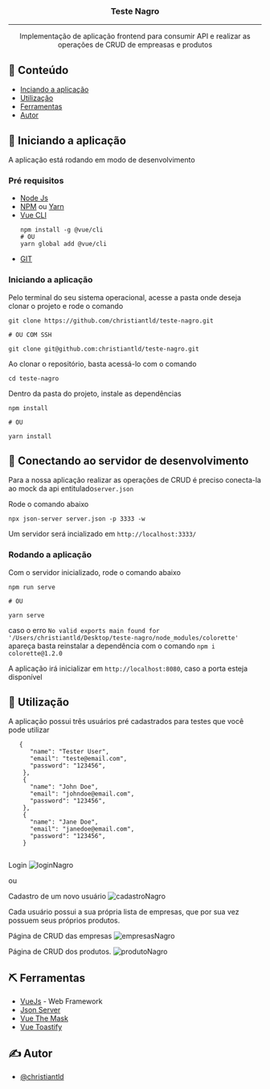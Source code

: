 <h3 align="center">Teste Nagro</h3>

---

<p align="center"> Implementação de aplicação frontend para consumir API e realizar as operações de CRUD de empreasas e produtos
    <br> 
</p>

## 📝 Conteúdo

- [Inciando a aplicação](#getting_started)
- [Utilização](#usage)
- [Ferramentas](#built_using)
- [Autor](#authors)

## 🏁 Iniciando a aplicação <a name = "getting_started"></a>

A aplicação está rodando em modo de desenvolvimento

### Pré requisitos

* [Node Js](https://nodejs.org/en/)
* [NPM](https://www.npmjs.com/get-npm) ou [Yarn](https://yarnpkg.com/)
* [Vue CLI](https://cli.vuejs.org/)
    ```
    npm install -g @vue/cli
    # OU
    yarn global add @vue/cli
    ```
* [GIT](https://git-scm.com/)

### Iniciando a aplicação

Pelo terminal do seu sistema operacional, acesse a pasta onde deseja clonar o projeto e rode o comando
 

```
git clone https://github.com/christiantld/teste-nagro.git

# OU COM SSH

git clone git@github.com:christiantld/teste-nagro.git
```

Ao clonar o repositório, basta acessá-lo com o comando

```
cd teste-nagro
```

Dentro da pasta do projeto, instale as dependências

```
npm install

# OU

yarn install
```

## 🔧 Conectando ao servidor de desenvolvimento <a name = "tests"></a>


Para a nossa aplicação realizar as operações de CRUD é preciso conecta-la ao mock da api entitulado`server.json`

Rode o comando abaixo
```
npx json-server server.json -p 3333 -w
```

Um servidor será incializado em `http://localhost:3333/`


### Rodando a aplicação

Com o servidor inicializado, rode o comando abaixo

```
npm run serve

# OU

yarn serve
```

caso o erro `No valid exports main found for '/Users/christiantld/Desktop/teste-nagro/node_modules/colorette'` apareça
basta reinstalar a dependência com o comando `npm i colorette@1.2.0`

A aplicação irá inicializar em `http://localhost:8080`, caso a porta esteja disponível

## 🎈 Utilização <a name="usage"></a>

A aplicação possui três usuários pré cadastrados para testes que você pode utilizar

```
   {
      "name": "Tester User",
      "email": "teste@email.com",
      "password": "123456",
    },
    {
      "name": "John Doe",
      "email": "johndoe@email.com",
      "password": "123456",
    },
    {
      "name": "Jane Doe",
      "email": "janedoe@email.com",
      "password": "123456",
    }
    
  ```



Login
![loginNagro](https://user-images.githubusercontent.com/37941820/88587794-e6f25100-d02c-11ea-97c2-58ffbaf1fa3c.png)

ou 

Cadastro de um novo usuário
![cadastroNagro](https://user-images.githubusercontent.com/37941820/88587896-130dd200-d02d-11ea-8210-2f37d3d48597.png)


Cada usuário possui a sua própria lista de empresas, que por sua vez possuem seus próprios produtos.

Página de CRUD das empresas
![empresasNagro](https://user-images.githubusercontent.com/37941820/88587950-23be4800-d02d-11ea-8ee0-f5b59e87c489.png)

Página de CRUD dos produtos.
![produtoNagro](https://user-images.githubusercontent.com/37941820/88588014-3e90bc80-d02d-11ea-9690-f9e7d6f51add.png)


## ⛏️ Ferramentas <a name = "built_using"></a>

- [VueJs](https://vuejs.org/) - Web Framework
- [Json Server](https://github.com/typicode/json-server)
- [Vue The Mask](https://vuejs-tips.github.io/vue-the-mask/)
- [Vue Toastify](https://vue-toastify.netlify.app/)

## ✍️ Autor <a name = "authors"></a>

- [@christiantld](https://www.linkedin.com/in/christiantld/)
